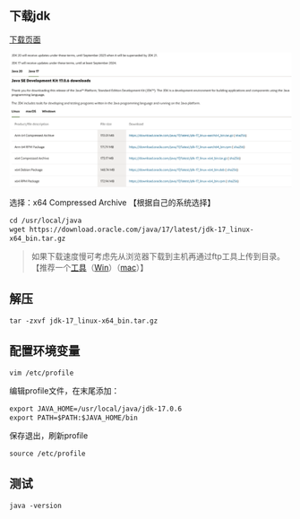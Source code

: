 ## 下载jdk
[下载页面](https://www.oracle.com/java/technologies/downloads/)

![1680682556308](image/CentOS手动安装JDK/1680682556308.png)

选择：x64 Compressed Archive 【根据自己的系统选择】

```
cd /usr/local/java
wget https://download.oracle.com/java/17/latest/jdk-17_linux-x64_bin.tar.gz
```

> 如果下载速度慢可考虑先从浏览器下载到主机再通过ftp工具上传到目录。 【推荐一个[工具](https://www.hostbuf.com/)（[Win](http://www.hostbuf.com/downloads/finalshell_install.exe)）（[mac](http://www.hostbuf.com/downloads/finalshell_install.pkg)）】

## 解压
```
tar -zxvf jdk-17_linux-x64_bin.tar.gz
```

## 配置环境变量
```
vim /etc/profile
```

编辑profile文件，在末尾添加：
```
export JAVA_HOME=/usr/local/java/jdk-17.0.6
export PATH=$PATH:$JAVA_HOME/bin
```

保存退出，刷新profile
```
source /etc/profile
```

## 测试
```
java -version
```

